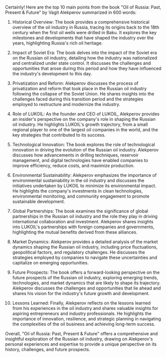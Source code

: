 Certainly! Here are the top 10 main points from the book "Oil of Russia: Past, Present & Future" by Vagit Alekperov summarized in 600 words:

1. Historical Overview: The book provides a comprehensive historical overview of the oil industry in Russia, tracing its origins back to the 18th century when the first oil wells were drilled in Baku. It explores the key milestones and developments that have shaped the industry over the years, highlighting Russia's rich oil heritage.

2. Impact of Soviet Era: The book delves into the impact of the Soviet era on the Russian oil industry, detailing how the industry was nationalized and centralized under state control. It discusses the challenges and opportunities that arose during this period and how they have influenced the industry's development to this day.

3. Privatization and Reform: Alekperov discusses the process of privatization and reform that took place in the Russian oil industry following the collapse of the Soviet Union. He shares insights into the challenges faced during this transition period and the strategies employed to restructure and modernize the industry.

4. Role of LUKOIL: As the founder and CEO of LUKOIL, Alekperov provides an insider's perspective on the company's role in shaping the Russian oil industry. He highlights LUKOIL's growth trajectory, from a small regional player to one of the largest oil companies in the world, and the key strategies that contributed to its success.

5. Technological Innovation: The book explores the role of technological innovation in driving the evolution of the Russian oil industry. Alekperov discusses how advancements in drilling techniques, reservoir management, and digital technologies have enabled companies to improve efficiency, reduce costs, and maximize production.

6. Environmental Sustainability: Alekperov emphasizes the importance of environmental sustainability in the oil industry and discusses the initiatives undertaken by LUKOIL to minimize its environmental impact. He highlights the company's investments in clean technologies, environmental monitoring, and community engagement to promote sustainable development.

7. Global Partnerships: The book examines the significance of global partnerships in the Russian oil industry and the role they play in driving international collaboration and investment. Alekperov shares insights into LUKOIL's partnerships with foreign companies and governments, highlighting the mutual benefits derived from these alliances.

8. Market Dynamics: Alekperov provides a detailed analysis of the market dynamics shaping the Russian oil industry, including price fluctuations, geopolitical factors, and regulatory challenges. He discusses the strategies employed by companies to navigate these uncertainties and capitalize on emerging opportunities.

9. Future Prospects: The book offers a forward-looking perspective on the future prospects of the Russian oil industry, exploring emerging trends, technologies, and market dynamics that are likely to shape its trajectory. Alekperov discusses the challenges and opportunities that lie ahead and shares his vision for the industry's future growth and development.

10. Lessons Learned: Finally, Alekperov reflects on the lessons learned from his experiences in the oil industry and shares valuable insights for aspiring entrepreneurs and industry professionals. He highlights the importance of innovation, resilience, and strategic planning in navigating the complexities of the oil business and achieving long-term success.

Overall, "Oil of Russia: Past, Present & Future" offers a comprehensive and insightful exploration of the Russian oil industry, drawing on Alekperov's personal experiences and expertise to provide a unique perspective on its history, challenges, and future prospects.